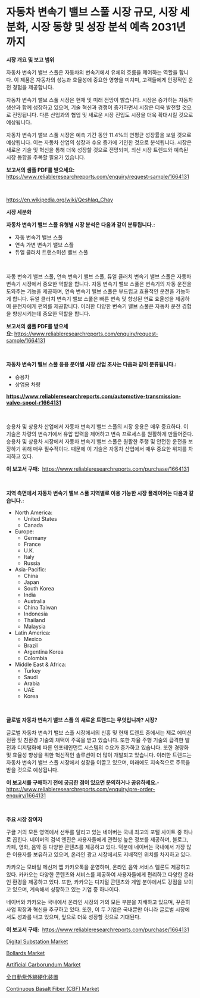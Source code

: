 <p><h1>자동차 변속기 밸브 스풀 시장 규모, 시장 세분화, 시장 동향 및 성장 분석 예측 2031년까지</h1></p><p><strong>시장 개요 및 보고 범위</strong></p>
<p><p>자동차 변속기 밸브 스풀은 자동차의 변속기에서 유체의 흐름을 제어하는 역할을 합니다. 이 제품은 자동차의 성능과 효율성에 중요한 영향을 미치며, 고객들에게 안정적인 운전 경험을 제공합니다.</p><p>자동차 변속기 밸브 스풀 시장은 현재 및 미래 전망이 밝습니다. 시장은 증가하는 자동차 생산과 함께 성장하고 있으며, 기술 혁신과 경쟁이 증가하면서 시장은 더욱 발전할 것으로 전망됩니다. 다른 산업과의 협업 및 새로운 시장 진입도 시장을 더욱 확대시킬 것으로 예상됩니다. </p><p>자동차 변속기 밸브 스풀 시장은 예측 기간 동안 11.4%의 연평균 성장률을 보일 것으로 예상됩니다. 이는 자동차 산업의 성장과 수요 증가에 기인한 것으로 분석됩니다. 시장은 새로운 기술 및 혁신을 통해 더욱 성장할 것으로 전망되며, 최신 시장 트렌드와 예측된 시장 동향을 주목할 필요가 있습니다.</p></p>
<p><strong>보고서의 샘플 PDF를 받으세요:</strong> <a href="https://www.reliableresearchreports.com/enquiry/request-sample/1664131">https://www.reliableresearchreports.com/enquiry/request-sample/1664131</a></p>
<p>&nbsp;</p>
<p><a href="https://en.wikipedia.org/wiki/Qeshlaq_Chay">https://en.wikipedia.org/wiki/Qeshlaq_Chay</a></p>
<p><strong>시장 세분화</strong></p>
<p><strong>자동차 변속기 밸브 스풀 유형별 시장 분석은 다음과 같이 분류됩니다.:</strong></p>
<p><ul><li>자동 변속기 밸브 스풀</li><li>연속 가변 변속기 밸브 스풀</li><li>듀얼 클러치 트랜스미션 밸브 스풀</li></ul></p>
<p>&nbsp;</p>
<p><p>자동 변속기 밸브 스풀, 연속 변속기 밸브 스풀, 듀얼 클러치 변속기 밸브 스풀은 자동차 변속기 시장에서 중요한 역할을 합니다. 자동 변속기 밸브 스풀은 변속기의 자동 운전을 도와주는 기능을 제공하며, 연속 변속기 밸브 스풀은 부드럽고 효율적인 운전을 가능하게 합니다. 듀얼 클러치 변속기 밸브 스풀은 빠른 변속 및 향상된 연료 효율성을 제공하여 운전자에게 편의를 제공합니다. 이러한 다양한 변속기 밸브 스풀은 자동차 운전 경험을 향상시키는데 중요한 역할을 합니다.</p></p>
<p><strong>보고서의 샘플 PDF를 받으세요:</strong>&nbsp;<a href="https://www.reliableresearchreports.com/enquiry/request-sample/1664131">https://www.reliableresearchreports.com/enquiry/request-sample/1664131</a></p>
<p>&nbsp;</p>
<p><strong> 자동차 변속기 밸브 스풀 응용 분야별 시장 산업 조사는 다음과 같이 분류됩니다.:</strong></p>
<p><ul><li>승용차</li><li>상업용 차량</li></ul></p>
<p><strong><a href="https://www.reliableresearchreports.com/automotive-transmission-valve-spool-r1664131">https://www.reliableresearchreports.com/automotive-transmission-valve-spool-r1664131</a></strong></p>
<p>&nbsp;</p>
<p><p>승용차 및 상용차 산업에서 자동차 변속기 밸브 스풀의 시장 응용은 매우 중요하다. 이 기술은 차량의 변속기에서 유압 압력을 제어하고 변속 프로세스를 원활하게 만들어준다. 승용차 및 상용차 시장에서 자동차 변속기 밸브 스풀은 원활한 주행 및 안전한 운전을 보장하기 위해 매우 필수적이다. 때문에 이 기술은 자동차 산업에서 매우 중요한 위치를 차지하고 있다.</p></p>
<p><strong>이 보고서 구매:</strong>&nbsp; <a href="https://www.reliableresearchreports.com/purchase/1664131">https://www.reliableresearchreports.com/purchase/1664131</a></p>
<p>&nbsp;</p>
<p><strong>지역 측면에서 자동차 변속기 밸브 스풀 지역별로 이용 가능한 시장 플레이어는 다음과 같습니다.:</strong></p>
<p><ul>
    <li>
        North America:
        <ul>
            <li>United States</li>
            <li>Canada</li>
        </ul>
    </li>
    <li>
        Europe:
        <ul>
            <li>Germany</li>
            <li>France</li>
            <li>U.K.</li>
            <li>Italy</li>
            <li>Russia</li>
        </ul>
    </li>
    <li>
        Asia-Pacific:
        <ul>
            <li>China</li>
            <li>Japan</li>
            <li>South Korea</li>
            <li>India</li>
            <li>Australia</li>
            <li>China Taiwan</li>
            <li>Indonesia</li>
            <li>Thailand</li>
            <li>Malaysia</li>
        </ul>
    </li>
    <li>
        Latin America:
        <ul>
            <li>Mexico</li>
            <li>Brazil</li>
            <li>Argentina Korea</li>
            <li>Colombia</li>
        </ul>
    </li>
    <li>
        Middle East & Africa:
        <ul>
            <li>Turkey</li>
            <li>Saudi</li>
            <li>Arabia</li>
            <li>UAE</li>
            <li>Korea</li>
        </ul>
    </li>
    </ul></p>
<p>&nbsp;</p>
<p><strong>글로벌 자동차 변속기 밸브 스풀 의 새로운 트렌드는 무엇입니까? 시장?</strong></p>
<p><p>글로벌 자동차 변속기 밸브 스풀 시장에서의 신흥 및 현재 트렌드 중에서는 제로 에미션 전환 및 친환경 기술의 채택이 주목을 받고 있습니다. 또한 자율 주행 기술의 급격한 발전과 디지털화에 따른 인포테인먼트 시스템의 수요가 증가하고 있습니다. 또한 경량화 및 효율성 향상을 위한 혁신적인 솔루션이 더 많이 개발되고 있습니다. 이러한 트렌드는 자동차 변속기 밸브 스풀 시장에서 성장을 이끌고 있으며, 미래에도 지속적으로 주목을 받을 것으로 예상됩니다.</p></p>
<p><strong>이 보고서를 구매하기 전에 궁금한 점이 있으면 문의하거나 공유하세요.</strong>- <a href="https://www.reliableresearchreports.com/enquiry/pre-order-enquiry/1664131">https://www.reliableresearchreports.com/enquiry/pre-order-enquiry/1664131</a></p>
<p>&nbsp;</p>
<p><strong>주요 시장 참여자</strong></p>
<p><p>구글 거의 모든 영역에서 선두를 달리고 있는 네이버는 국내 최고의 포털 사이트 중 하나로 꼽힌다. 네이버의 검색 엔진은 사용자들에게 관련성 높은 정보를 제공하며, 블로그, 카페, 영화, 음악 등 다양한 콘텐츠를 제공하고 있다. 덕분에 네이버는 국내에서 가장 많은 이용자를 보유하고 있으며, 온라인 광고 시장에서도 지배적인 위치를 차지하고 있다.</p><p>카카오는 모바일 메신저 앱 카카오톡을 운영하며, 온라인 음악 서비스 멜론도 제공하고 있다. 카카오는 다양한 콘텐츠와 서비스를 제공하여 사용자들에게 편리하고 다양한 온라인 환경을 제공하고 있다. 또한, 카카오는 디지털 콘텐츠와 게임 분야에서도 강점을 보이고 있으며, 계속해서 성장하고 있는 기업 중 하나이다.</p><p>네이버와 카카오는 국내에서 온라인 시장의 거의 모든 부분을 지배하고 있으며, 꾸준히 사업 확장과 혁신을 추구하고 있다. 또한, 이 두 기업은 국내뿐만 아니라 글로벌 시장에서도 성과를 내고 있으며, 앞으로 더욱 성장할 것으로 기대된다.</p></p>
<p><strong>이 보고서 구매:</strong>&nbsp;&nbsp;<a href="https://www.reliableresearchreports.com/purchase/1664131">https://www.reliableresearchreports.com/purchase/1664131</a></p>
<p><p><a href="https://issuu.com/reportprime-2/docs/digital-substation-market-size-2030.pptx">Digital Substation Market</a></p><p><a href="https://issuu.com/reportprime-2/docs/bollards-market-size-2030.pptx">Bollards Market</a></p><p><a href="https://github.com/Hunterico88/Market-Research-Report-List-1/blob/main/artificial-carborundum-market.md">Artificial Carborundum Market</a></p><p><a href="https://github.com/roulaayoub-saad/Market-Research-Report-List-1/blob/main/6236047138106.md">全自動紫外線硬化装置</a></p><p><a href="https://github.com/nhteumcc68/Market-Research-Report-List-1/blob/main/continuous-basalt-fiber-cbf-market.md">Continuous Basalt Fiber (CBF) Market</a></p></p>